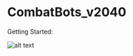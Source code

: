 # CombatBots_v2040

Getting Started:

![alt text](https://github.com/migi1232/CombatBots_v2040/blob/main/pinout.jpg?raw=true)

